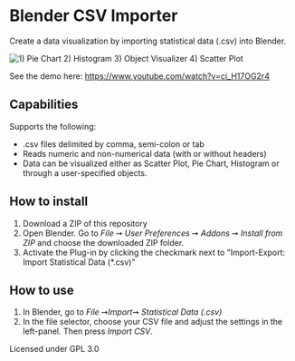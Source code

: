 # Blender CSV Importer
Create a data visualization by importing statistical data (.csv) into Blender. 

![1) Pie Chart 2) Histogram 3) Object Visualizer 4) Scatter Plot](http://bastianilso.com/wp-content/uploads/2017/05/visualizers2.png)

See the demo here: https://www.youtube.com/watch?v=ci_H17OG2r4


## Capabilities
Supports the following:
 * .csv files delimited by comma, semi-colon or tab
 * Reads numeric and non-numerical data (with or without headers)
 * Data can be visualized either as Scatter Plot, Pie Chart, Histogram or through a user-specified objects.


## How to install

 1. Download a ZIP of this repository
 2. Open Blender. Go to _File_ ➙ _User Preferences_ ➙ _Addons_ ➙ _Install from ZIP_ and choose the downloaded ZIP folder.
 3. Activate the Plug-in by clicking the checkmark next to "Import-Export: Import Statistical Data (*.csv)"
 
 
## How to use

1. In Blender, go to _File_ ➙_Import_➙ _Statistical Data (.csv)_
2. In the file selector, choose your CSV file and adjust the settings in the left-panel. Then press _Import CSV_.


Licensed under GPL 3.0
